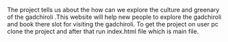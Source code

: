 The project tells us about the how can we explore the culture and greenary of the gadchiroli .This website will help new people to explore the gadchiroli and book there slot for visiting the gadchiroli.
To get the project on user pc clone the project and after that run index.html file which is main file.

